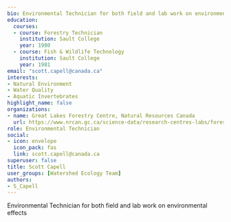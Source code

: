 ```yaml
--- 
bio: Environmental Technician for both field and lab work on environmental effects
education:
  courses:
  - course: Forestry Technician
    institution: Sault College
    year: 1980
  - course: Fish & Wildlife Technology
    institution: Sault College
    year: 1981
email: "scott.capell@canada.ca"
interests:
- Natural Environment
- Water Quality
- Aquatic Invertebrates
highlight_name: false
organizations:
- name: Great Lakes Forestry Centre, Natural Resources Canada
  url: https://www.nrcan.gc.ca/science-data/research-centres-labs/forestry-research-centres/great-lakes-forestry-centre/13459
role: Environmental Technician
social:
- icon: envelope
  icon_pack: fas
  link: scott.capell@canada.ca
superuser: false
title: Scott Capell
user_groups: [Watershed Ecology Team]
authors:
- S_Capell
---
```




Environmental Technician for both field and lab work on environmental effects




